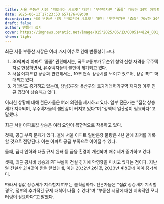 ```yaml
---
title: 서울 부동산 시장 '빅토리아 시크릿' 대란! "무주택자만 '줍줍' 가능한 30억 아파트, 강남3구 집값 폭등!" 전문가들 "집값 상승세 계속된다면 정부 추가 규제 대책 나온다!"
date: 2025-06-13T17:23:53.657176+09:00
description: 서울 부동산 시장 '빅토리아 시크릿' 대란! "무주택자만 '줍줍' 가능한 30억 아파트, 강남3구 집값 폭등!" 전문가들 "집값 상승세 계속된다면 정부 추가 규제 대책 나온다!"
draft: false
author: 벤틀리 집사
cover: https://imgnews.pstatic.net/image/015/2025/06/13/0005144124_001_20250613063418432.jpg
theme: light
---
```


최근 서울 부동산 시장은 여러 가지 이슈로 인해 변동성이 크다. 

1. 30억짜리 아파트 '줍줍' 관련해서는, 국토교통부가 무순위 청약 신청 자격을 무주택자로 한정하면서, 유주택자들의 불만이 제기되고 있다.
2. 서울 아파트값 상승과 관련해서는, 19주 연속 상승세를 보이고 있으며, 상승 폭도 확대되고 있다. 
3. 거래량도 증가하고 있는데, 강남3구와 용산구의 토지거래허가구역 재지정 이후 인근 집값이 상승하고 있다.

이러한 상황에 대해 전문가들은 여러 의견을 제시하고 있다. 일부 전문가는 "집값 상승세가 지속되며, 무주택자들의 불안감이 커지고 있다"며 "정책의 일관성이 필요하다"고 말했다.

최근 서울 아파트값 상승은 여러 요인이 복합적으로 작용하고 있다. 

첫째, 공급 부족 문제가 있다. 올해 서울 아파트 일반분양 물량은 4년 만에 최저를 기록할 것으로 전망된다. 이는 아파트 공급 부족으로 이어질 수 있다.

둘째, 금리 인하와 대출 규제 완화 등 금융 환경이 개선되며 매수세가 증가하고 있다.

셋째, 최근 공사비 상승과 PF 부실이 건설 경기에 악영향을 미치고 있다는 점이다. 지난달 건설사 214곳이 문을 닫았는데, 이는 2022년 261곳, 2023년 418곳에 이어 증가세다.

따라서 집값 상승세가 지속할지 여부는 불확실하다. 전문가들은 "집값 상승세가 지속할 경우, 정부의 추가적인 규제 대책이 나올 수 있다"며 "부동산 시장에 대한 지속적인 모니터링이 필요하다"고 말했다.